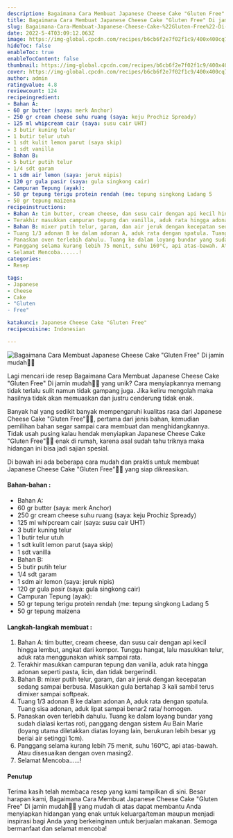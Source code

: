 ```yaml
---
description: Bagaimana Cara Membuat Japanese Cheese Cake "Gluten Free" Di jamin mudah"
title: Bagaimana Cara Membuat Japanese Cheese Cake "Gluten Free" Di jamin mudah
slug: Bagaimana-Cara-Membuat-Japanese-Cheese-Cake-%22Gluten-Free%22-Di-jamin-mudah
date: 2022-5-4T03:09:12.063Z
image: https://img-global.cpcdn.com/recipes/b6cb6f2e7f02f1c9/400x400cq70/photo.jpg
hideToc: false
enableToc: true
enableTocContent: false
thumbnail: https://img-global.cpcdn.com/recipes/b6cb6f2e7f02f1c9/400x400cq70/photo.jpg
cover: https://img-global.cpcdn.com/recipes/b6cb6f2e7f02f1c9/400x400cq70/photo.jpg
author: admin
ratingvalue: 4.8
reviewcount: 124
recipeingredient:
- Bahan A:
- 60 gr butter (saya: merk Anchor)
- 250 gr cream cheese suhu ruang (saya: keju Prochiz Spready)
- 125 ml whipcream cair (saya: susu cair UHT)
- 3 butir kuning telur
- 1 butir telur utuh
- 1 sdt kulit lemon parut (saya skip)
- 1 sdt vanilla
- Bahan B:
- 5 butir putih telur
- 1/4 sdt garam
- 1 sdm air lemon (saya: jeruk nipis)
- 120 gr gula pasir (saya: gula singkong cair)
- Campuran Tepung (ayak):
- 50 gr tepung terigu protein rendah (me: tepung singkong Ladang 5
- 50 gr tepung maizena
recipeinstructions:
- Bahan A: tim butter, cream cheese, dan susu cair dengan api kecil hingga lembut, angkat dari kompor. Tunggu hangat, lalu masukkan telur, aduk rata menggunakan whisk sampai rata.
- Terakhir masukkan campuran tepung dan vanilla, aduk rata hingga adonan seperti pasta, licin, dan tidak bergerindil.
- Bahan B: mixer putih telur, garam, dan air jeruk dengan kecepatan sedang sampai berbusa. Masukkan gula bertahap 3 kali sambil terus dimixer sampai softpeak.
- Tuang 1/3 adonan B ke dalam adonan A, aduk rata dengan spatula. Tuang sisa adonan, aduk lipat sampai benar2 rata/ homogen.
- Panaskan oven terlebih dahulu. Tuang ke dalam loyang bundar yang sudah dialasi kertas roti, panggang dengan sistem Au Bain Marie (loyang utama diletakkan diatas loyang lain, berukuran lebih besar yg beriai air setinggi 1cm).
- Panggang selama kurang lebih 75 menit, suhu 160°C, api atas-bawah. Atau disesuaikan dengan oven masing2.
- Selamat Mencoba......!
categories:
- Resep

tags:
- Japanese
- Cheese
- Cake
- "Gluten
- Free"

katakunci: Japanese Cheese Cake "Gluten Free"
recipecuisine: Indonesian

---
```


![Bagaimana Cara Membuat Japanese Cheese Cake "Gluten Free" Di jamin mudah👩‍🍳](https://img-global.cpcdn.com/recipes/b6cb6f2e7f02f1c9/400x400cq70/photo.jpg)

Lagi mencari ide resep Bagaimana Cara Membuat Japanese Cheese Cake "Gluten Free" Di jamin mudah👩‍🍳 yang unik? Cara menyiapkannya memang tidak terlalu sulit namun tidak gampang juga. Jika keliru mengolah maka hasilnya tidak akan memuaskan dan justru cenderung tidak enak.

Banyak hal yang sedikit banyak mempengaruhi kualitas rasa dari Japanese Cheese Cake "Gluten Free"👩‍🍳, pertama dari jenis bahan, kemudian pemilihan bahan segar sampai cara membuat dan menghidangkannya. Tidak usah pusing kalau hendak menyiapkan Japanese Cheese Cake "Gluten Free"👩‍🍳 enak di rumah, karena asal sudah tahu triknya maka hidangan ini bisa jadi sajian spesial.

Di bawah ini ada beberapa cara mudah dan praktis untuk membuat Japanese Cheese Cake "Gluten Free"👩‍🍳 yang siap dikreasikan.

<!--inarticleads1-->

#### Bahan-bahan :

- Bahan A:
- 60 gr butter (saya: merk Anchor)
- 250 gr cream cheese suhu ruang (saya: keju Prochiz Spready)
- 125 ml whipcream cair (saya: susu cair UHT)
- 3 butir kuning telur
- 1 butir telur utuh
- 1 sdt kulit lemon parut (saya skip)
- 1 sdt vanilla
- Bahan B:
- 5 butir putih telur
- 1/4 sdt garam
- 1 sdm air lemon (saya: jeruk nipis)
- 120 gr gula pasir (saya: gula singkong cair)
- Campuran Tepung (ayak):
- 50 gr tepung terigu protein rendah (me: tepung singkong Ladang 5
- 50 gr tepung maizena

<!--inarticleads2-->

#### Langkah-langkah membuat :

1. Bahan A: tim butter, cream cheese, dan susu cair dengan api kecil hingga lembut, angkat dari kompor. Tunggu hangat, lalu masukkan telur, aduk rata menggunakan whisk sampai rata.
1. Terakhir masukkan campuran tepung dan vanilla, aduk rata hingga adonan seperti pasta, licin, dan tidak bergerindil.
1. Bahan B: mixer putih telur, garam, dan air jeruk dengan kecepatan sedang sampai berbusa. Masukkan gula bertahap 3 kali sambil terus dimixer sampai softpeak.
1. Tuang 1/3 adonan B ke dalam adonan A, aduk rata dengan spatula. Tuang sisa adonan, aduk lipat sampai benar2 rata/ homogen.
1. Panaskan oven terlebih dahulu. Tuang ke dalam loyang bundar yang sudah dialasi kertas roti, panggang dengan sistem Au Bain Marie (loyang utama diletakkan diatas loyang lain, berukuran lebih besar yg beriai air setinggi 1cm).
1. Panggang selama kurang lebih 75 menit, suhu 160°C, api atas-bawah. Atau disesuaikan dengan oven masing2.
1. Selamat Mencoba......!

#### Penutup

Terima kasih telah membaca resep yang kami tampilkan di sini. Besar harapan kami, Bagaimana Cara Membuat Japanese Cheese Cake "Gluten Free" Di jamin mudah👩‍🍳 yang mudah di atas dapat membantu Anda menyiapkan hidangan yang enak untuk keluarga/teman maupun menjadi inspirasi bagi Anda yang berkeinginan untuk berjualan makanan. Semoga bermanfaat dan selamat mencoba!
